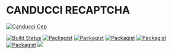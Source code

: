 # CANDUCCI RECAPTCHA

[![Canducci Cep](http://i666.photobucket.com/albums/vv25/netdragoon/cep_zpsoqtae5hr.png)](https://packagist.org/packages/canducci/cep)

[![Build Status](https://travis-ci.org/netdragoon/recaptchaphp.svg?branch=master)](https://travis-ci.org/netdragoon/recaptchaphp)
[![Packagist](https://img.shields.io/packagist/dt/canducci/recaptchaphp.svg?style=flat)](https://packagist.org/packages/canducci/recaptchaphp)
[![Packagist](https://img.shields.io/packagist/dd/canducci/recaptchaphp.svg?style=flat)](https://packagist.org/packages/canducci/recaptchaphp)
[![Packagist](https://img.shields.io/packagist/dm/canducci/recaptchaphp.svg?style=flat)](https://packagist.org/packages/canducci/recaptchaphp)
[![Packagist](https://img.shields.io/packagist/l/canducci/recaptchaphp.svg)](https://packagist.org/packages/canducci/recaptchaphp)
[![Packagist](https://img.shields.io/packagist/v/canducci/recaptchaphp.svg?label=version)](https://packagist.org/packages/canducci/recaptchaphp)
[![](https://img.shields.io/twitter/url/https/packagist.org/packages/canducci/recaptchaphp.svg?style=social)]()



